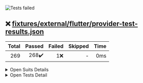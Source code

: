 ![Tests failed](https://img.shields.io/badge/tests-268%20passed%2C%201%20failed-critical)
## ❌️ <a id='user-content-r0' href='#r0'>fixtures/external/flutter/provider-test-results.json</a>
|Total|Passed|Failed|Skipped|Time|
|---:|---:|---:|---:|---:|
|269|268✔️|1❌️|-|0ms|

<details><summary>Open Suits Details</summary>
<p>

|Test suite|Passed|Failed|Skipped|Time|
|:---|---:|---:|---:|---:|
|[test/builder_test.dart](#r0s0)|24✔️|-|-|402ms|
|[test/change_notifier_provider_test.dart](#r0s1)|10✔️|-|-|306ms|
|[test/consumer_test.dart](#r0s2)|18✔️|-|-|340ms|
|[test/context_test.dart](#r0s3)|31✔️|-|-|698ms|
|[test/future_provider_test.dart](#r0s4)|10✔️|-|-|305ms|
|[test/inherited_provider_test.dart](#r0s5)|81✔️|-|-|1s|
|[test/listenable_provider_test.dart](#r0s6)|16✔️|-|-|353ms|
|[test/listenable_proxy_provider_test.dart](#r0s7)|12✔️|-|-|373ms|
|[test/multi_provider_test.dart](#r0s8)|3✔️|-|-|198ms|
|[test/provider_test.dart](#r0s9)|11✔️|-|-|306ms|
|[test/proxy_provider_test.dart](#r0s10)|16✔️|-|-|438ms|
|[test/reassemble_test.dart](#r0s11)|3✔️|-|-|221ms|
|[test/selector_test.dart](#r0s12)|17✔️|-|-|364ms|
|[test/stateful_provider_test.dart](#r0s13)|4✔️|-|-|254ms|
|[test/stream_provider_test.dart](#r0s14)|8✔️|-|-|282ms|
|[test/value_listenable_provider_test.dart](#r0s15)|4✔️|1❌️|-|327ms|

</p>
</details>


<details><summary>Open Tests Detail</summary>
<p>

#### ✔️ <a id='user-content-r0s0' href='#r0s0'>test/builder_test.dart</a>
```
ChangeNotifierProvider
  ✔️ default
  ✔️ .value
ListenableProvider
  ✔️ default
  ✔️ .value
Provider
  ✔️ default
  ✔️ .value
ProxyProvider
  ✔️ 0
  ✔️ 1
  ✔️ 2
  ✔️ 3
  ✔️ 4
  ✔️ 5
  ✔️ 6
MultiProvider
  ✔️ with 1 ChangeNotifierProvider default
  ✔️ with 2 ChangeNotifierProvider default
  ✔️ with ListenableProvider default
  ✔️ with Provider default
  ✔️ with ProxyProvider0
  ✔️ with ProxyProvider1
  ✔️ with ProxyProvider2
  ✔️ with ProxyProvider3
  ✔️ with ProxyProvider4
  ✔️ with ProxyProvider5
  ✔️ with ProxyProvider6
```
#### ✔️ <a id='user-content-r0s1' href='#r0s1'>test/change_notifier_provider_test.dart</a>
```
✔️ Use builder property, not child
ChangeNotifierProvider
  ✔️ value
  ✔️ builder
  ✔️ builder1
  ✔️ builder2
  ✔️ builder3
  ✔️ builder4
  ✔️ builder5
  ✔️ builder6
  ✔️ builder0
```
#### ✔️ <a id='user-content-r0s2' href='#r0s2'>test/consumer_test.dart</a>
```
consumer
  ✔️ obtains value from Provider<T>
  ✔️ crashed with no builder
  ✔️ can be used inside MultiProvider
consumer2
  ✔️ obtains value from Provider<T>
  ✔️ crashed with no builder
  ✔️ can be used inside MultiProvider
consumer3
  ✔️ obtains value from Provider<T>
  ✔️ crashed with no builder
  ✔️ can be used inside MultiProvider
consumer4
  ✔️ obtains value from Provider<T>
  ✔️ crashed with no builder
  ✔️ can be used inside MultiProvider
consumer5
  ✔️ obtains value from Provider<T>
  ✔️ crashed with no builder
  ✔️ can be used inside MultiProvider
consumer6
  ✔️ obtains value from Provider<T>
  ✔️ crashed with no builder
  ✔️ can be used inside MultiProvider
```
#### ✔️ <a id='user-content-r0s3' href='#r0s3'>test/context_test.dart</a>
```
✔️ watch in layoutbuilder
✔️ select in layoutbuilder
✔️ cannot select in listView
✔️ watch in listView
✔️ watch in gridView
✔️ clears select dependencies for all dependents
BuildContext
  ✔️ internal selected value is updated
  ✔️ create can use read without being lazy
  ✔️ watch can be used inside InheritedProvider.update
  ✔️ select doesn't fail if it loads a provider that depends on other providers
  ✔️ don't call old selectors if the child rebuilds individually
  ✔️ selects throws inside click handlers
  ✔️ select throws if try to read dynamic
  ✔️ select throws ProviderNotFoundException
  ✔️ select throws if watch called inside the callback from build
  ✔️ select throws if read called inside the callback from build
  ✔️ select throws if select called inside the callback from build
  ✔️ select throws if read called inside the callback on dependency change
  ✔️ select throws if watch called inside the callback on dependency change
  ✔️ select throws if select called inside the callback on dependency change
  ✔️ can call read inside didChangeDependencies
  ✔️ select cannot be called inside didChangeDependencies
  ✔️ select in initState throws
  ✔️ watch in initState throws
  ✔️ read in initState works
  ✔️ consumer can be removed and selector stops to be called
  ✔️ context.select deeply compares maps
  ✔️ context.select deeply compares lists
  ✔️ context.select deeply compares iterables
  ✔️ context.select deeply compares sets
  ✔️ context.watch listens to value changes
```
#### ✔️ <a id='user-content-r0s4' href='#r0s4'>test/future_provider_test.dart</a>
```
✔️ works with MultiProvider
✔️ (catchError) previous future completes after transition is no-op
✔️ previous future completes after transition is no-op
✔️ transition from future to future preserve state
✔️ throws if future has error and catchError is missing
✔️ calls catchError if present and future has error
✔️ works with null
✔️ create and dispose future with builder
✔️ FutureProvider() crashes if builder is null
FutureProvider()
  ✔️ crashes if builder is null
```
#### ✔️ <a id='user-content-r0s5' href='#r0s5'>test/inherited_provider_test.dart</a>
```
✔️ regression test #377
✔️ rebuild on dependency flags update
✔️ properly update debug flags if a create triggers another deferred create
✔️ properly update debug flags if a create triggers another deferred create
✔️ properly update debug flags if an update triggers another create/update
✔️ properly update debug flags if a create triggers another create/update
✔️ Provider.of(listen: false) outside of build works when it loads a provider
✔️ new value is available in didChangeDependencies
✔️ builder receives the current value and updates independently from `update`
✔️ builder can _not_ rebuild when provider updates
✔️ builder rebuilds if provider is recreated
✔️ provider.of throws if listen:true outside of the widget tree
✔️ InheritedProvider throws if no child is provided with default constructor
✔️ InheritedProvider throws if no child is provided with value constructor
✔️ DeferredInheritedProvider throws if no child is provided with default constructor
✔️ DeferredInheritedProvider throws if no child is provided with value constructor
✔️ startListening markNeedsNotifyDependents
✔️ InheritedProvider can be subclassed
✔️ DeferredInheritedProvider can be subclassed
✔️ can be used with MultiProvider
✔️ throw if the widget ctor changes
✔️ InheritedProvider lazy loading can be disabled
✔️ InheritedProvider.value lazy loading can be disabled
✔️ InheritedProvider subclass don't have to specify default lazy value
✔️ DeferredInheritedProvider lazy loading can be disabled
✔️ DeferredInheritedProvider.value lazy loading can be disabled
✔️ selector
✔️ can select multiple types from same provider
✔️ can select same type on two different providers
✔️ can select same type twice on same provider
✔️ Provider.of has a proper error message if context is null
diagnostics
  ✔️ InheritedProvider.value
  ✔️ InheritedProvider doesn't break lazy loading
  ✔️ InheritedProvider show if listening
  ✔️ DeferredInheritedProvider.value
  ✔️ DeferredInheritedProvider
InheritedProvider.value()
  ✔️ markNeedsNotifyDependents during startListening is noop
  ✔️ startListening called again when create returns new value
  ✔️ startListening
  ✔️ stopListening not called twice if rebuild doesn't have listeners
  ✔️ removeListener cannot be null
  ✔️ pass down current value
  ✔️ default updateShouldNotify
  ✔️ custom updateShouldNotify
InheritedProvider()
  ✔️ hasValue
  ✔️ provider calls update if rebuilding only due to didChangeDependencies
  ✔️ provider notifying dependents doesn't call update
  ✔️ update can call Provider.of with listen:true
  ✔️ update lazy loaded can call Provider.of with listen:true
  ✔️ markNeedsNotifyDependents during startListening is noop
  ✔️ update can obtain parent of the same type than self
  ✔️ _debugCheckInvalidValueType
  ✔️ startListening
  ✔️ startListening called again when create returns new value
  ✔️ stopListening not called twice if rebuild doesn't have listeners
  ✔️ removeListener cannot be null
  ✔️ fails if initialValueBuilder calls inheritFromElement/inheritFromWiggetOfExactType
  ✔️ builder is called on every rebuild and after a dependency change
  ✔️ builder with no updateShouldNotify use ==
  ✔️ builder calls updateShouldNotify callback
  ✔️ initialValue is transmitted to valueBuilder
  ✔️ calls builder again if dependencies change
  ✔️ exposes initialValue if valueBuilder is null
  ✔️ call dispose on unmount
  ✔️ builder unmount, dispose not called if value never read
  ✔️ call dispose after new value
  ✔️ valueBuilder works without initialBuilder
  ✔️ calls initialValueBuilder lazily once
  ✔️ throws if both builder and initialBuilder are missing
DeferredInheritedProvider.value()
  ✔️ hasValue
  ✔️ startListening
  ✔️ stopListening cannot be null
  ✔️ startListening doesn't need setState if already initialized
  ✔️ setState without updateShouldNotify
  ✔️ setState with updateShouldNotify
  ✔️ startListening never leave the widget uninitialized
  ✔️ startListening called again on controller change
DeferredInheritedProvider()
  ✔️ create can't call inherited widgets
  ✔️ creates the value lazily
  ✔️ dispose
  ✔️ dispose no-op if never built
```
#### ✔️ <a id='user-content-r0s6' href='#r0s6'>test/listenable_provider_test.dart</a>
```
ListenableProvider
  ✔️ works with MultiProvider
  ✔️ asserts that the created notifier can have listeners
  ✔️ don't listen again if listenable instance doesn't change
  ✔️ works with null (default)
  ✔️ works with null (create)
  ✔️ stateful create called once
  ✔️ dispose called on unmount
  ✔️ dispose can be null
  ✔️ changing listenable rebuilds descendants
  ✔️ rebuilding with the same provider don't rebuilds descendants
  ✔️ notifylistener rebuilds descendants
ListenableProvider value constructor
  ✔️ pass down key
  ✔️ changing the Listenable instance rebuilds dependents
ListenableProvider stateful constructor
  ✔️ called with context
  ✔️ pass down key
  ✔️ throws if create is null
```
#### ✔️ <a id='user-content-r0s7' href='#r0s7'>test/listenable_proxy_provider_test.dart</a>
```
ListenableProxyProvider
  ✔️ throws if update is missing
  ✔️ asserts that the created notifier has no listener
  ✔️ asserts that the created notifier has no listener after rebuild
  ✔️ rebuilds dependendents when listeners are called
  ✔️ update returning a new Listenable disposes the previously created value and update dependents
  ✔️ disposes of created value
ListenableProxyProvider variants
  ✔️ ListenableProxyProvider
  ✔️ ListenableProxyProvider2
  ✔️ ListenableProxyProvider3
  ✔️ ListenableProxyProvider4
  ✔️ ListenableProxyProvider5
  ✔️ ListenableProxyProvider6
```
#### ✔️ <a id='user-content-r0s8' href='#r0s8'>test/multi_provider_test.dart</a>
```
MultiProvider
  ✔️ throw if providers is null
  ✔️ MultiProvider children can only access parent providers
  ✔️ MultiProvider.providers with ignored child
```
#### ✔️ <a id='user-content-r0s9' href='#r0s9'>test/provider_test.dart</a>
```
✔️ works with MultiProvider
Provider.of
  ✔️ throws if T is dynamic
  ✔️ listen defaults to true when building widgets
  ✔️ listen defaults to false outside of the widget tree
  ✔️ listen:false doesn't trigger rebuild
  ✔️ listen:true outside of the widget tree throws
Provider
  ✔️ throws if the provided value is a Listenable/Stream
  ✔️ debugCheckInvalidValueType can be disabled
  ✔️ simple usage
  ✔️ throws an error if no provider found
  ✔️ update should notify
```
#### ✔️ <a id='user-content-r0s10' href='#r0s10'>test/proxy_provider_test.dart</a>
```
ProxyProvider
  ✔️ throws if the provided value is a Listenable/Stream
  ✔️ debugCheckInvalidValueType can be disabled
  ✔️ create creates initial value
  ✔️ consume another providers
  ✔️ rebuild descendants if value change
  ✔️ call dispose when unmounted with the latest result
  ✔️ don't rebuild descendants if value doesn't change
  ✔️ pass down updateShouldNotify
  ✔️ works with MultiProvider
  ✔️ update callback can trigger descendants setState synchronously
  ✔️ throws if update is null
ProxyProvider variants
  ✔️ ProxyProvider2
  ✔️ ProxyProvider3
  ✔️ ProxyProvider4
  ✔️ ProxyProvider5
  ✔️ ProxyProvider6
```
#### ✔️ <a id='user-content-r0s11' href='#r0s11'>test/reassemble_test.dart</a>
```
✔️ ReassembleHandler
✔️ unevaluated create
✔️ unevaluated create
```
#### ✔️ <a id='user-content-r0s12' href='#r0s12'>test/selector_test.dart</a>
```
✔️ asserts that builder/selector are not null
✔️ Deep compare maps by default
✔️ Deep compare iterables by default
✔️ Deep compare sets by default
✔️ Deep compare lists by default
✔️ custom shouldRebuid
✔️ passes `child` and `key`
✔️ calls builder if the callback changes
✔️ works with MultiProvider
✔️ don't call builder again if it rebuilds but selector returns the same thing
✔️ call builder again if it rebuilds abd selector returns the a different variable
✔️ Selector
✔️ Selector2
✔️ Selector3
✔️ Selector4
✔️ Selector5
✔️ Selector6
```
#### ✔️ <a id='user-content-r0s13' href='#r0s13'>test/stateful_provider_test.dart</a>
```
✔️ asserts
✔️ works with MultiProvider
✔️ calls create only once
✔️ dispose
```
#### ✔️ <a id='user-content-r0s14' href='#r0s14'>test/stream_provider_test.dart</a>
```
✔️ works with MultiProvider
✔️ transition from stream to stream preserve state
✔️ throws if stream has error and catchError is missing
✔️ calls catchError if present and stream has error
✔️ works with null
✔️ StreamProvider() crashes if builder is null
StreamProvider()
  ✔️ create and dispose stream with builder
  ✔️ crashes if builder is null
```
#### ❌️ <a id='user-content-r0s15' href='#r0s15'>test/value_listenable_provider_test.dart</a>
```
valueListenableProvider
  ✔️ rebuilds when value change
  ✔️ don't rebuild dependents by default
  ✔️ pass keys
  ✔️ don't listen again if stream instance doesn't change
  ❌️ pass updateShouldNotify
	The following TestFailure object was thrown running a test:
	  Expected: <2>
	  Actual: <1>
	Unexpected number of calls
	
```

</p>
</details>
